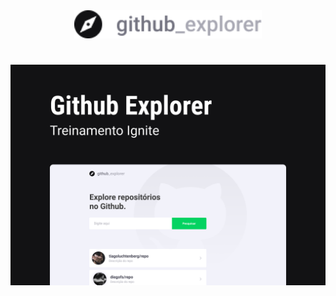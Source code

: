 <div align=center>
  <img src="https://github.com/Ricmaloy/github-explorer/blob/master/public/Logo.png" alt="github-explorer"width="300px">
</div>

#

<img src="https://github.com/Ricmaloy/github-explorer/blob/master/public/Capa.png">